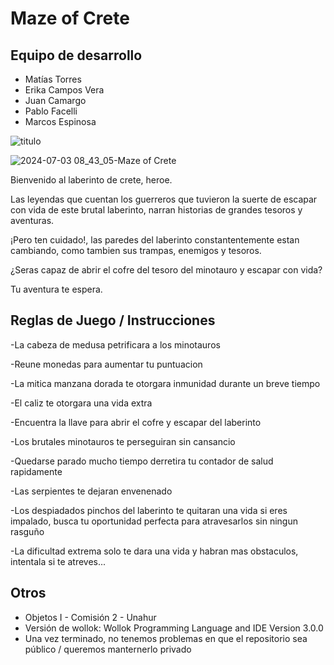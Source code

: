 # Maze of Crete

## Equipo de desarrollo

- Matías Torres
- Erika Campos Vera
- Juan Camargo
- Pablo Facelli
- Marcos Espinosa

![titulo](https://github.com/obj1-unahur-2024s1/TPGameIntegrador-escuadronwollok/assets/132846673/2727bd1d-ae91-4f67-92b9-5ee2f58b05d5)

![2024-07-03 08_43_05-Maze of Crete](https://github.com/obj1-unahur-2024s1/TPGameIntegrador-escuadronwollok/assets/132846673/0aa65765-78d7-4df7-aba9-ba956b52c821)

Bienvenido al laberinto de crete, heroe.

Las leyendas que cuentan los guerreros que tuvieron la suerte de escapar con vida de este brutal laberinto, narran historias de grandes tesoros y aventuras.

¡Pero ten cuidado!, las paredes del laberinto constantentemente estan cambiando, como tambien sus trampas, enemigos y tesoros.

¿Seras capaz de abrir el cofre del tesoro del minotauro
y escapar con vida?

Tu aventura te espera.

## Reglas de Juego / Instrucciones

-La cabeza de medusa petrificara a los minotauros

-Reune monedas para aumentar tu puntuacion

-La mitica manzana dorada te otorgara inmunidad durante un breve tiempo

-El caliz te otorgara una vida extra

-Encuentra la llave para abrir el cofre y escapar del laberinto

-Los brutales minotauros te perseguiran sin cansancio

-Quedarse parado mucho tiempo derretira tu contador de salud rapidamente

-Las serpientes te dejaran envenenado

-Los despiadados pinchos del laberinto te quitaran una vida si eres impalado, busca tu oportunidad perfecta
para atravesarlos sin ningun rasguño


-La dificultad extrema solo te dara una vida y habran mas obstaculos, intentala si te atreves...

## Otros

- Objetos I - Comisión 2 - Unahur
- Versión de wollok: Wollok Programming Language and IDE Version 3.0.0
- Una vez terminado, no tenemos problemas en que el repositorio sea público / queremos manternerlo privado
